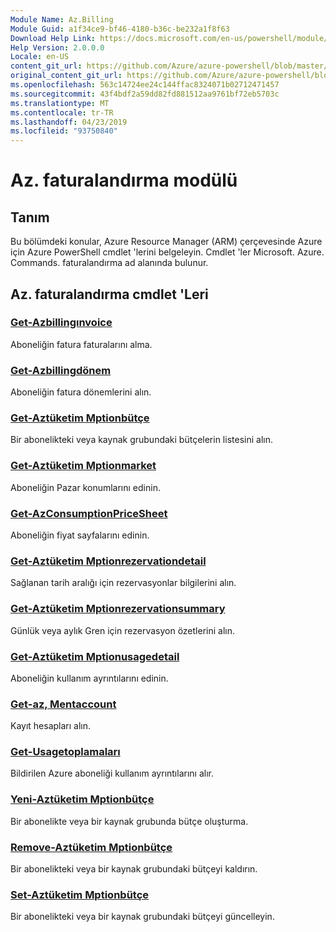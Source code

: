 ```yaml
---
Module Name: Az.Billing
Module Guid: a1f34ce9-bf46-4180-b36c-be232a1f8f63
Download Help Link: https://docs.microsoft.com/en-us/powershell/module/az.billing
Help Version: 2.0.0.0
Locale: en-US
content_git_url: https://github.com/Azure/azure-powershell/blob/master/src/Billing/Billing/help/Az.Billing.md
original_content_git_url: https://github.com/Azure/azure-powershell/blob/master/src/Billing/Billing/help/Az.Billing.md
ms.openlocfilehash: 563c14724ee24c144ffac8324071b02712471457
ms.sourcegitcommit: 43f4bdf2a59dd82fd881512aa9761bf72eb5703c
ms.translationtype: MT
ms.contentlocale: tr-TR
ms.lasthandoff: 04/23/2019
ms.locfileid: "93750840"
---
```

# Az. faturalandırma modülü
## Tanım
Bu bölümdeki konular, Azure Resource Manager (ARM) çerçevesinde Azure için Azure PowerShell cmdlet 'lerini belgeleyin. Cmdlet 'ler Microsoft. Azure. Commands. faturalandırma ad alanında bulunur.

## Az. faturalandırma cmdlet 'Leri
### [Get-Azbillingınvoice](Get-AzBillingInvoice.md)
Aboneliğin fatura faturalarını alma.

### [Get-Azbillingdönem](Get-AzBillingPeriod.md)
Aboneliğin fatura dönemlerini alın.

### [Get-Aztüketim Mptionbütçe](Get-AzConsumptionBudget.md)
Bir abonelikteki veya kaynak grubundaki bütçelerin listesini alın.

### [Get-Aztüketim Mptionmarket](Get-AzConsumptionMarketplace.md)
Aboneliğin Pazar konumlarını edinin.

### [Get-AzConsumptionPriceSheet](Get-AzConsumptionPriceSheet.md)
Aboneliğin fiyat sayfalarını edinin.

### [Get-Aztüketim Mptionrezervationdetail](Get-AzConsumptionReservationDetail.md)
Sağlanan tarih aralığı için rezervasyonlar bilgilerini alın.

### [Get-Aztüketim Mptionrezervationsummary](Get-AzConsumptionReservationSummary.md)
Günlük veya aylık Gren için rezervasyon özetlerini alın.

### [Get-Aztüketim Mptionusagedetail](Get-AzConsumptionUsageDetail.md)
Aboneliğin kullanım ayrıntılarını edinin.

### [Get-az, Mentaccount](Get-AzEnrollmentAccount.md)
Kayıt hesapları alın.

### [Get-Usagetoplamaları](Get-UsageAggregates.md)
Bildirilen Azure aboneliği kullanım ayrıntılarını alır.

### [Yeni-Aztüketim Mptionbütçe](New-AzConsumptionBudget.md)
Bir abonelikte veya bir kaynak grubunda bütçe oluşturma.

### [Remove-Aztüketim Mptionbütçe](Remove-AzConsumptionBudget.md)
Bir abonelikteki veya bir kaynak grubundaki bütçeyi kaldırın.

### [Set-Aztüketim Mptionbütçe](Set-AzConsumptionBudget.md)
Bir abonelikteki veya bir kaynak grubundaki bütçeyi güncelleyin.

